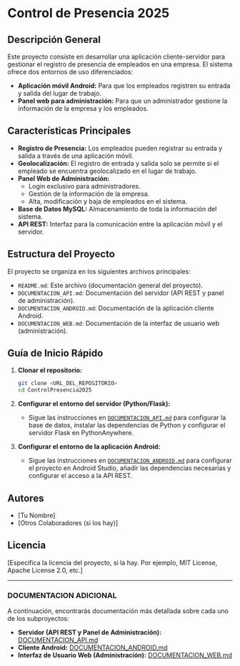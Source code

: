 # Control de Presencia 2025

## Descripción General

Este proyecto consiste en desarrollar una aplicación cliente-servidor para gestionar el registro de presencia de empleados en una empresa. El sistema ofrece dos entornos de uso diferenciados:

*   **Aplicación móvil Android:** Para que los empleados registren su entrada y salida del lugar de trabajo.
*   **Panel web para administración:** Para que un administrador gestione la información de la empresa y los empleados.

## Características Principales

*   **Registro de Presencia:** Los empleados pueden registrar su entrada y salida a través de una aplicación móvil.
*   **Geolocalización:** El registro de entrada y salida solo se permite si el empleado se encuentra geolocalizado en el lugar de trabajo.
*   **Panel Web de Administración:**
    *   Login exclusivo para administradores.
    *   Gestión de la información de la empresa.
    *   Alta, modificación y baja de empleados en el sistema.
*   **Base de Datos MySQL:** Almacenamiento de toda la información del sistema.
*   **API REST:** Interfaz para la comunicación entre la aplicación móvil y el servidor.

## Estructura del Proyecto

El proyecto se organiza en los siguientes archivos principales:

*   `README.md`: Este archivo (documentación general del proyecto).
*   `DOCUMENTACION_API.md`: Documentación del servidor (API REST y panel de administración).
*   `DOCUMENTACION_ANDROID.md`: Documentación de la aplicación cliente Android.
*   `DOCUMENTACION_WEB.md`: Documentación de la interfaz de usuario web (administración).

## Guía de Inicio Rápido

1.  **Clonar el repositorio:**

    ```bash
    git clone <URL_DEL_REPOSITORIO>
    cd ControlPresencia2025
    ```

2.  **Configurar el entorno del servidor (Python/Flask):**

    *   Sigue las instrucciones en [`DOCUMENTACION_API.md`](DOCUMENTACION_API.md) para configurar la base de datos, instalar las dependencias de Python y configurar el servidor Flask en PythonAnywhere.

3.  **Configurar el entorno de la aplicación Android:**

    *   Sigue las instrucciones en [`DOCUMENTACION_ANDROID.md`](DOCUMENTACION_ANDROID.md) para configurar el proyecto en Android Studio, añadir las dependencias necesarias y configurar el acceso a la API REST.

## Autores

*   [Tu Nombre]
*   [Otros Colaboradores (si los hay)]

## Licencia

[Especifica la licencia del proyecto, si la hay. Por ejemplo, MIT License, Apache License 2.0, etc.]

---

### DOCUMENTACION ADICIONAL

A continuación, encontrarás documentación más detallada sobre cada uno de los subproyectos:

*   **Servidor (API REST y Panel de Administración):** [DOCUMENTACION_API.md](DOCUMENTACION_API.md)
*   **Cliente Android:** [DOCUMENTACION_ANDROID.md](DOCUMENTACION_ANDROID.md)
*   **Interfaz de Usuario Web (Administración):** [DOCUMENTACION_WEB.md](DOCUMENTACION_WEB.md)
